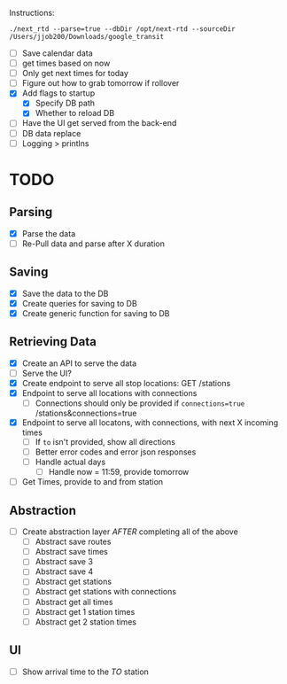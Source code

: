 Instructions:
```
./next_rtd --parse=true --dbDir /opt/next-rtd --sourceDir /Users/jjob200/Downloads/google_transit
```

- [ ] Save calendar data
- [ ] get times based on now
- [ ] Only get next times for today
- [ ] Figure out how to grab tomorrow if rollover
- [X] Add flags to startup
  - [X] Specify DB path
  - [X] Whether to reload DB
- [ ] Have the UI get served from the back-end
- [ ] DB data replace
- [ ] Logging > printlns

# TODO
## Parsing
- [X] Parse the data
- [ ] Re-Pull data and parse after X duration

## Saving
- [X] Save the data to the DB
- [X] Create queries for saving to DB
- [X] Create generic function for saving to DB

## Retrieving Data
- [X] Create an API to serve the data
- [ ] Serve the UI?
- [X] Create endpoint to serve all stop locations: GET /stations
- [X] Endpoint to serve all locations with connections
  - [ ] Connections should only be provided if `connections=true` /stations&connections=true
- [X] Endpoint to serve all locatons, with connections, with next X incoming times
  - [ ] If `to` isn't provided, show all directions
  - [ ] Better error codes and error json responses
  - [ ] Handle actual days
	- [ ] Handle now = 11:59, provide tomorrow
- [ ] Get Times, provide to and from station

## Abstraction
- [ ] Create abstraction layer _AFTER_ completing all of the above
  - [ ] Abstract save routes
  - [ ] Abstract save times
  - [ ] Abstract save 3
  - [ ] Abstract save 4
  - [ ] Abstract get stations
  - [ ] Abstract get stations with connections
  - [ ] Abstract get all times
  - [ ] Abstract get 1 station times
  - [ ] Abstract get 2 station times

## UI
- [ ] Show arrival time to the _TO_ station
